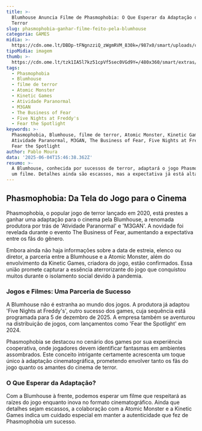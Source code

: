 ```yaml
---
title: >-
  Blumhouse Anuncia Filme de Phasmophobia: O Que Esperar da Adaptação do Jogo de
  Terror
slug: phasmophobia-ganhar-filme-feito-pela-blumhouse
categoria: GAMES
midia: >-
  https://cdn.ome.lt/DBDp-tFNgnzziQ_zWgmRVM_830k=/987x0/smart/uploads/conteudo/fotos/imagem_2025-06-04_114055665.png
tipoMidia: imagem
thumb: >-
  https://cdn.ome.lt/tzk1IA5l7kz51cpVf5sec0VGd9Y=/480x360/smart/extras/conteudos/imagem_2025-06-04_114028918.png
tags:
  - Phasmophobia
  - Blumhouse
  - filme de terror
  - Atomic Monster
  - Kinetic Games
  - Atividade Paranormal
  - M3GAN
  - The Business of Fear
  - Five Nights at Freddy's
  - Fear the Spotlight
keywords: >-
  Phasmophobia, Blumhouse, filme de terror, Atomic Monster, Kinetic Games,
  Atividade Paranormal, M3GAN, The Business of Fear, Five Nights at Freddy's,
  Fear the Spotlight
author: Pablo Moura
data: '2025-06-04T15:46:38.362Z'
resumo: >-
  A Blumhouse, conhecida por sucessos de terror, adaptará o jogo Phasmophobia em
  um filme. Detalhes ainda são escassos, mas a expectativa já está alta.
---
```


## Phasmophobia: Da Tela do Jogo para o Cinema

Phasmophobia, o popular jogo de terror lançado em 2020, está prestes a ganhar uma adaptação para o cinema pela Blumhouse, a renomada produtora por trás de 'Atividade Paranormal' e 'M3GAN'. A novidade foi revelada durante o evento The Business of Fear, aumentando a expectativa entre os fãs do gênero.

Embora ainda não haja informações sobre a data de estreia, elenco ou diretor, a parceria entre a Blumhouse e a Atomic Monster, além do envolvimento da Kinetic Games, criadora do jogo, estão confirmados. Essa união promete capturar a essência aterrorizante do jogo que conquistou muitos durante o isolamento social devido à pandemia.

### Jogos e Filmes: Uma Parceria de Sucesso

A Blumhouse não é estranha ao mundo dos jogos. A produtora já adaptou 'Five Nights at Freddy's', outro sucesso dos games, cuja sequência está programada para 5 de dezembro de 2025. A empresa também se aventurou na distribuição de jogos, com lançamentos como 'Fear the Spotlight' em 2024.

Phasmophobia se destacou no cenário dos games por sua experiência cooperativa, onde jogadores devem identificar fantasmas em ambientes assombrados. Este conceito intrigante certamente acrescenta um toque único à adaptação cinematográfica, prometendo envolver tanto os fãs do jogo quanto os amantes do cinema de terror.

### O Que Esperar da Adaptação?

Com a Blumhouse à frente, podemos esperar um filme que respeitará as raízes do jogo enquanto inova no formato cinematográfico. Ainda que detalhes sejam escassos, a colaboração com a Atomic Monster e a Kinetic Games indica um cuidado especial em manter a autenticidade que fez de Phasmophobia um sucesso.

